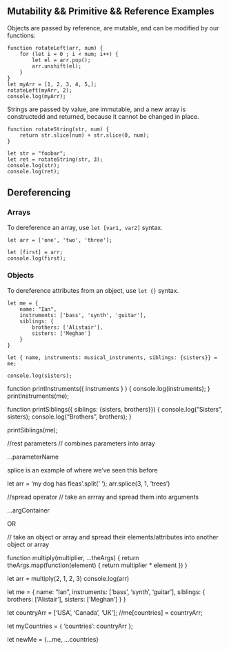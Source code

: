 Mutability && Primitive && Reference Examples
---------------------------------------------

Objects are passed by reference, are mutable, and can be modified by our functions:

    function rotateLeft(arr, num) {
        for (let i = 0 ; i < num; i++) {
            let el = arr.pop();
            arr.unshift(el);
        }
    }
    let myArr = [1, 2, 3, 4, 5,];
    rotateLeft(myArr, 2);
    console.log(myArr);

Strings are passed by value, are immutable, and a new array is constructedd and returned, because it cannot be changed in place.

    function rotateString(str, num) {
        return str.slice(num) + str.slice(0, num);
    }

    let str = "foobar";
    let ret = rotateString(str, 3);
    console.log(str);
    console.log(ret);

Dereferencing
-------------

### Arrays

To dereference an array, use `let [var1, var2]` syntax.

    let arr = ['one', 'two', 'three'];

    let [first] = arr;
    console.log(first);

### Objects

To dereference attributes from an object, use `let {}` syntax.

    let me = {
        name: "Ian",
        instruments: ['bass', 'synth', 'guitar'],
        siblings: {
            brothers: ['Alistair'],
            sisters: ['Meghan']
        }
    }

    let { name, instruments: musical_instruments, siblings: {sisters}} = me;

    console.log(sisters);

function printInstruments({ instruments } ) { console.log(instruments); } printInstruments(me);

function printSiblings({ siblings: {sisters, brothers}}) { console.log(“Sisters”, sisters); console.log(“Brothers”, brothers); }

printSiblings(me);

//rest parameters // combines parameters into array

…parameterName

splice is an example of where we’ve seen this before

let arr = ‘my dog has fleas’.split(’ ‘); arr.splice(3, 1, ’trees’)

//spread operator // take an arrray and spread them into arguments

…argContainer

OR

// take an object or array and spread their elements/attributes into another object or array

function multiply(multiplier, …theArgs) { return theArgs.map(function(element) { return multiplier \* element }) }

let arr = multiply(2, 1, 2, 3) console.log(arr)

let me = { name: “Ian”, instruments: \[‘bass’, ‘synth’, ‘guitar’\], siblings: { brothers: \[‘Alistair’\], sisters: \[‘Meghan’\] } }

let countryArr = \[‘USA’, ‘Canada’, ‘UK’\]; //me\[countries\] = countryArr;

let myCountries = { ‘countries’: countryArr };

let newMe = {…me, …countries}
